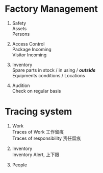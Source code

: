 # Factory Management

1. Safety <br>
    Assets <br>
    Persons <br>

3. Access Control <br>
    Package Incoming <br>
    Visitor Incoming <br>

4. Inventory <br>
    Spare parts in stock / in using / ***outside*** <br>
    Equipments conditions / Locations <br>

5. Audition <br>
    Check on regular basis <br>


# Tracing system

1. Work  <br>
    Traces of Work 工作留痕 <br>
    Traces of responsibility 责任留痕 <br>
   
2. Inventory <br>
    Inventory Alert, 上下限
   
3. People
